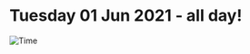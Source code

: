 # Tuesday 01 Jun 2021 - all day!
![Time](https://github.com/rich-ctm/today/workflows/Time/badge.svg)
